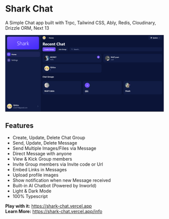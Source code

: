 # Shark Chat

A Simple Chat app built with Trpc, Tailwind CSS, Ably, Redis, Cloudinary, Drizzle ORM, Next 13

![preview](./document/screen_shot.png)

## Features

-   Create, Update, Delete Chat Group
-   Send, Update, Delete Message
-   Send Multiple Images/Files via Message
-   Direct Message with anyone
-   View & Kick Group members
-   Invite Group members via Invite code or Url
-   Embed Links in Messages
-   Upload profile images
-   Show notification when new Message received
-   Built-in AI Chatbot (Powered by Inworld)
-   Light & Dark Mode
-   100% Typescript

**Play with it:** https://shark-chat.vercel.app
<br />
**Learn More:** https://shark-chat.vercel.app/info
